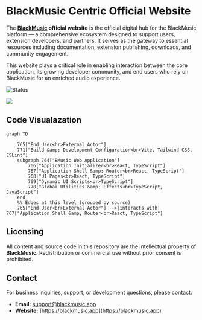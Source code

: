 # BlackMusic Centric Official Website

The **[BlackMusic](https://github.com/BlackBlazent/BlackMusic) official website** is the official digital hub for the BlackMusic platform — a comprehensive ecosystem designed to support users, extension developers, and partners. It serves as the gateway to essential resources including documentation, extension publishing, downloads, and community engagement.

This website plays a critical role in enabling interaction between the core application, its growing developer community, and end users who rely on BlackMusic for an enriched audio experience.

![Status](https://img.shields.io/badge/status-in--development-yellow)

<div><img src="https://iili.io/3LMiYOB.png"/></div>

## Code Visualazation
```mermaid
graph TD

    765["End User<br>External Actor"]
    771["Build &amp; Development Configuration<br>Vite, Tailwind CSS, ESLint"]
    subgraph 764["BMusic Web Application"]
        766["Application Initializer<br>React, TypeScript"]
        767["Application Shell &amp; Router<br>React, TypeScript"]
        768["UI Pages<br>React, TypeScript"]
        769["Dynamic UI Scripts<br>TypeScript"]
        770["Global Utilities &amp; Effects<br>TypeScript, JavaScript"]
    end
    %% Edges at this level (grouped by source)
    765["End User<br>External Actor"] -->|interacts with| 767["Application Shell &amp; Router<br>React, TypeScript"]
```

## Licensing

All content and source code in this repository are the intellectual property of **BlackMusic**. Redistribution or commercial use without prior consent is prohibited.

## Contact

For business inquiries, support, or development questions, please contact:

* **Email:** [support@blackmusic.app](mailto:support@blackmusic.app)
* **Website:** [https://blackmusic.app](https://blackmusic.app)


